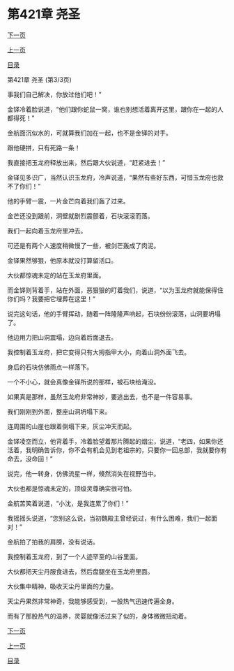 <h1>第421章   尧圣</h1>
            <div><p><a href="./1263_%E7%AC%AC422%E7%AB%A0_%E5%86%85%E6%96%97.md">下一页</a></p><p><a href="./1261_%E7%AC%AC421%E7%AB%A0_%E5%B0%A7%E5%9C%A3.md">上一页</a></p><p><a href="../">目录</a></p></div>
            <div><p>第421章   尧圣 (第3/3页)</p><p>事我们自己解决，你放过他们吧！”</p><p>金铎冷着脸说道，“他们跟你蛇鼠一窝，谁也别想活着离开这里，跟你在一起的人都得死！”</p><p>金航面沉似水的，可就算我们加在一起，也不是金铎的对手。</p><p>跟他硬拼，只有死路一条！</p><p>我直接把玉龙府释放出来，然后跟大伙说道，“赶紧进去！”</p><p>金铎见多识广，当然认识玉龙府，冷声说道，“果然有些好东西，可惜玉龙府也救不了你们！”</p><p>他的手臂一震，一片金芒向着我们轰了过来。</p><p>金芒还没到跟前，洞壁就剧烈震颤着，石块滚滚而落。</p><p>我们一起向着玉龙府里冲去。</p><p>可还是有两个人速度稍微慢了一些，被剑芒轰成了肉泥。</p><p>金铎果然够狠，他原本就没打算留活口。</p><p>大伙都惊魂未定的站在玉龙府里面。</p><p>而金铎则背着手，站在外面，恶狠狠的盯着我们，说道，“以为玉龙府就能保得住你们吗？我要把它埋葬在这里！”</p><p>说完这句话，他的手臂挥动，随着一阵隆隆声响起，石块纷纷滚落，山洞要坍塌了。</p><p>他边用力把山洞震塌，边向着后面退去。</p><p>我控制着玉龙府，把它变得只有大拇指甲大小，向着山洞外面飞去。</p><p>身后的石块仿佛雨点一样落下。</p><p>一个不小心，就会真像金铎所说的那样，被石块给淹没。</p><p>如果真是那样，虽然玉龙府非常神妙，要逃出去，也不是一件容易事。</p><p>我们刚刚到外面，整座山洞坍塌下来。</p><p>连周围的山崖也跟着倒塌下来，灰尘冲天而起。</p><p>金铎凌空而立，他背着手，冷着脸望着那片腾起的烟尘，说道，“老四，如果你还活着，我明确告诉你，你不会有机会见到老祖宗的，只要你一回总部，我就要你有命去，没命回！”</p><p>说完，他一转身，仿佛流星一样，倏然消失在视野当中。</p><p>大伙也都是惊魂未定的，顶级灵尊确实很可怕。</p><p>金航苦笑着说道，“小沈，是我连累了你们！”</p><p>我摇摇头说道，“您别这么说，当初魏殿主曾经说过，有什么困难，我们一起面对！”</p><p>金航拍了拍我的肩膀，没有说话。</p><p>我控制着玉龙府，到了一个人迹罕至的山谷里面。</p><p>大伙都把天尘丹服食进去，然后盘腿坐在玉龙府里面。</p><p>大伙集中精神，吸收天尘丹里面的力量。</p><p>天尘丹果然非常神奇，我能够感受到，一股热气迅速传遍全身。</p><p>而有了那股热气的温养，灵婴就像活过来了似的，身体微微扭动着。</p></div>
            <div><p><a href="./1263_%E7%AC%AC422%E7%AB%A0_%E5%86%85%E6%96%97.md">下一页</a></p><p><a href="./1261_%E7%AC%AC421%E7%AB%A0_%E5%B0%A7%E5%9C%A3.md">上一页</a></p><p><a href="../">目录</a></p></div>